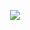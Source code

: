 <p align="center">
<img src="https://capsule-render.vercel.app/api?type=waving&color=timeGradient&height=300&&section=header&text={HAHAHA!}&fontSize=90&fontAlign=50&fontAlignY=30&desc={I'm swj}&descAlign=50&descSize=30&descAlignY=60&animation=twinkling" />
</p>

